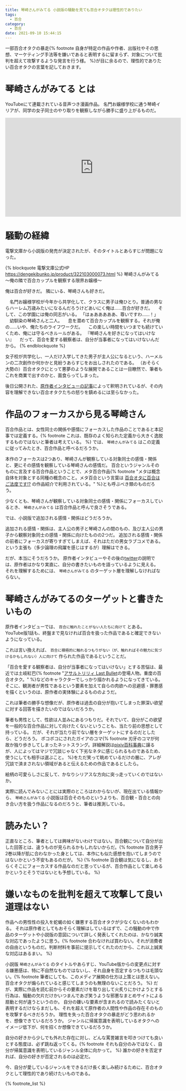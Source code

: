 ```yaml
---
title: 琴崎さんがみてる 小説版の騒動を見ても百合オタクは理性的でありたい
tags:
  - 百合
category:
  - 百合
date: 2021-09-10 15:44:15
---
```



一部百合オタクの暴走{% footnote 自身が特定の作品や作者、出版社やその思想、マーケティング手法等を嫌いであると表明するに留まらず、対象について批判を超えて攻撃するような発言を行う様。 %}が目に余るので、理性的でありたい百合オタクの言葉を記しておきます。

<!-- more -->

# 琴崎さんがみてる とは
YouTubeにて連載されている音声つき漫画作品。
名門お嬢様学校に通う琴崎イリアが、同学の女子同士のやり取りを観察しながら勝手に盛り上がるものだ。

<iframe width="560" height="315" src="https://www.youtube.com/embed/5qQuxlnQEJM" title="YouTube video player" frameborder="0" allow="accelerometer; autoplay; clipboard-write; encrypted-media; gyroscope; picture-in-picture" allowfullscreen></iframe>

# 騒動の経緯
電撃文庫から小説版の発売が決定されたが、そのタイトルとあらすじが問題になった。

{% blockquote 電撃文庫公式HP https://dengekibunko.jp/product/322103000073.html %}
琴崎さんがみてる ～俺の隣で百合カップルを観察する限界お嬢様～

俺は百合が好きだ。 隣にいる、琴崎さんも好きだ。

　名門お嬢様学校が今年から共学化して、クラスに男子は俺ひとり。普通の男ならハーレム万歳みたいになるんだろうけどあいにく俺は……百合が好きだ。
　そして、この学園には俺の同志がいる。
「はぁあああああ、尊いですわ……！」
　幼馴染の琴崎さんと二人。
　息を潜めて百合カップルを観察する。それが俺の……いや、俺たちのライフワークだ。
　この楽しい時間をいつまでも続けていくため、俺には守るべきルールがある。
『琴崎さんを好きになってはいけない』
　だって、百合を愛する観察者は、自分が当事者になってはいけないんだから。
{% endblockquote %}

女子校が共学化し、一人だけ入学してきた男子が主人公になるという、ハーメルンの二次創作か何かかと見紛うあらすじをお出しされたのである。
（おそらく大勢の）百合オタクにとって悪夢のような展開であることは一目瞭然で、筆者もこれを商業で出すのかと、面食らってしまった。

後日公開された、[原作者インタビューの記事](http://yurinavi.com/2021/09/08/kotozakisan/)によって釈明されているが、その内容を理解できない百合オタクたちの怒りを鎮めるには至らなかった。

# 作品のフォーカスから見る琴崎さん
百合作品とは、女性同士の関係や感情にフォーカスした作品のことであると本記事では定義する。{% footnote これは、既存のよく知られた定義から大きく逸脱するものではないと筆者は考えている。 %}
では、 `琴崎さんがみてる` はこの定義に従ってみたとき、百合作品と呼べるだろうか。

本作のフォーカスは2つあり、琴崎さんが観察している対象同士の感情・関係と、更にその感情を観察している琴崎さんの感情だ。
百合というジャンルそのものに言及する百合作品ということで、メタ百合作品{% footnote "メタは概念自体を対象とする同種の概念のこと。メタ百合という言葉は [百合オタに百合はご法度です!?](https://comic.pixiv.net/works/6699) の作品紹介で利用されている。" %}とも呼ぶべき類のものだろう。

少なくとも、琴崎さんが観察している対象同士の感情・関係にフォーカスしているとき、 `琴崎さんがみてる` は百合作品と呼んで良さそうである。

では、小説版で追加される感情・関係はどうだろうか。

追加される感情・関係は、主人公の男子と琴崎さんの間のもの、及び主人公の男子から観察対象同士の感情・関係に向けたものの2つだ。
追加される感情・関係の前者にフォーカスが寄りすぎてしまえば、それはただの男女ラブコメである。という主張も（多少論理の飛躍を感じはするが）理解はできる。

だが、本当にそうだろうか。
原作者インタビューやその後の[twitter](https://twitter.com/ryu_hirosaki_17)の説明では、原作者はかなり実直に、自分の書きたいものを語っているように見える。
それを理解するためには、 `琴崎さんがみてる` のターゲット層を理解しなければならない。

# 琴崎さんがみてるのターゲットと書きたいもの
原作者インタビューでは、 `百合に触れたことがない人たちに向けて` とある。
YouTube版1話も、終盤まで見なければ百合を扱った作品であると確定できないようになっている。

これは言い換えれば、 `百合に積極的に触れるつもりがない（が、触れればその魅力に気づけるかもしれない）人に向けて` 作られた作品であるということだ。

「百合を愛する観察者は、自分が当事者になってはいけない」とする苦悩は、最近では土岐紅巴{% footnote "[アサルトリリィ Last Bullet](https://assaultlily.bushimo.jp/)の登場人物。重度の百合オタク。" %}などのキャラクターでしっかり描かれるようになってきている。
そこに、観測者が男性であるという要素を加えて自らの肉欲への忌避感・罪悪感を描くというのは、原作者の実体験によるもののようだ。

これは筆者の勝手な想像だが、原作者は過去の自分が抱いてしまった罪深い欲望に対する回答を描きたいのではないだろうか。

筆者も男性として、性欲は人並みにあるつもりだ。それでいて、自分がこの欲望を一般的な百合作品に対して向けたくないということも、当たり前の思想として持っている。
だが、それが当たり前でない層をターゲットにするのだとしたら、どうだろう。
ボコボコにされたガイアのコマ{% footnote 刃牙のコマが何故か独り歩きしてしまったネットスラング。詳細解説は[pixiv百科事典](https://dic.pixiv.net/a/%E3%82%AC%E3%83%83%E2%80%A6%E2%80%A6%E2%80%A6%E3%82%AC%E3%82%A4%E3%82%A2%E3%83%83%E3%83%83%E3%83%83)に譲るが、人によってはマジで冗談じゃなく下劣なネタに感じられるものであるため、使うにしても相手は選ぶこと。 %}をただ笑って眺めているだけの層に、アレが冗談で済まされない領域があると伝えるための作品であるとしたら。

絵柄の可愛らしさに反して、かなりシリアスな方向に突っ走っていくのではないか。

実際に読んでみないことには実際のところはわからないが、現在出ている情報から、 `琴崎さんがみてる` 小説版は百合そのものというよりも、百合観・百合との向き合い方を扱う作品になるのだろうと、筆者は推測している。

# 読みたい？
正直なところ、筆者としては興味がないわけではない。百合観について自分が出した回答とは、違うものが見られるかもしれないからだ。{% footnote 百合男子2巻以降が肌に合わなかった身としては、本作にも似た感想を抱いてしまうのではないかという不安もあるのだが。 %} {% footnote 百合観は気になるし、おそらくそこにフォーカスする作品なのだと思っているが、百合作品として楽しめるかというとそうではないとも予想している。 %}

# 嫌いなものを批判を超えて攻撃して良い道理はない
作品への男性性の投入を蛇蝎の如く嫌悪する百合オタクが少なくないのもわかる。
それは原作者としてもおそらく理解はしているはずで、この騒動の中で作品のターゲットや小説版の意図について詳しく発表してくれたのは、かなり誠実な対応であったように思う。{% footnote 合わなければ買わない。それが消費者の自由というものだ。判断材料を事前に提示してくれたのだから、これ以上誠実な対応はあるまい。 %}

小説版 `琴崎さんがみてる` のタイトルやあらすじ、YouTube版からの変更点に対する嫌悪感は、特に不自然なものではないし、それ自身を否定するつもりは毛頭ない。{% footnote 筆者にしても、このメディア展開の仕方は上策とは思えない。百合オタクが煽られていると感じてしまうのも無理のないことだろう。 %}
だが、実際に作品を読む前からその要素だけを取り出して火炙りにかけようとする行為は、騒動の欠片だけかいつまんであざ笑うような邪悪なまとめサイトによる扇動と何が違うというのか。
自分の嫌いな要素が含まれるので読みたくないと表明するだけならまだしも、それを超えて原作者の人間性や作品の存在そのものを攻撃するべきだろうか。
理性を失った百合オタクの暴走がどう思われるかを、想像できているだろうか。
ジャンルに帰属意識を表明しているオタクへのイメージ低下が、何を招くか想像できているだろうか。

自分の好きから少しでも外れた存在に対し、どんな罵詈雑言を叩きつけても良いとする態度は、必ず跳ね返ってくる。{% footnote それも自分のみではなく、自分が帰属意識を表明しているジャンル全体に向かって。 %}
誰かの好きを否定すれば、自分の好きが否定されるのは必定だ。

今、自分が愛しているジャンルをできるだけ長く楽しみ続けるために、百合オタクとして理性的であり続けたいものである。

{% footnote_list %}
